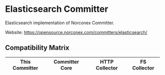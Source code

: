 Elasticsearch Committer
==============

Elasticsearch implementation of Norconex Committer.

Website: https://opensource.norconex.com/committers/elasticsearch/

## Compatibility Matrix

| This Committer   | Committer Core | HTTP Collector | FS Collector |
| ---------------- | -------------- | -------------- | ------------ |

